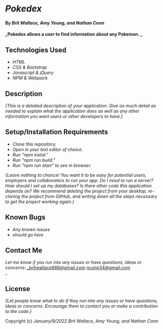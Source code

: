 # _Pokedex_

#### By _**Brit Wallace, Amy Young, and Nathan Conn**_

#### _Pokedex allows a user to find information about any Pokemon. _


## Technologies Used

* _HTML_
* _CSS & Bootstrap_
* _Javascript & jQuery_
* _NPM & Webpack_

## Description

_{This is a detailed description of your application. Give as much detail as needed to explain what the application does as well as any other information you want users or other developers to have.}_

## Setup/Installation Requirements

* _Clone this repository._
* _Open in your text editor of choice._
* _Run "npm instal."_
* _Run "npm run build."_
* _Run "npm run start" to see in browser._

_{Leave nothing to chance! You want it to be easy for potential users, employers and collaborators to run your app. Do I need to run a server? How should I set up my databases? Is there other code this application depends on? We recommend deleting the project from your desktop, re-cloning the project from GitHub, and writing down all the steps necessary to get the project working again.}_

## Known Bugs

* _Any known issues_
* _should go here_

## Contact Me

_Let me know if you run into any issues or have questions, ideas or concerns:_
_britwallace888@gmail.com  nconn34@gmail.com  
_

## License

_{Let people know what to do if they run into any issues or have questions, ideas or concerns.  Encourage them to contact you or make a contribution to the code.}_

Copyright (c) _January/9/2022_ _Brit Wallace, Amy Young, and Nathan Conn_
